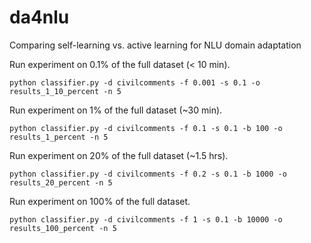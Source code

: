 # da4nlu
Comparing self-learning vs. active learning for NLU domain adaptation

Run experiment on 0.1% of the full dataset (< 10 min).
```
python classifier.py -d civilcomments -f 0.001 -s 0.1 -o results_1_10_percent -n 5
```

Run experiment on 1% of the full dataset (~30 min).
```
python classifier.py -d civilcomments -f 0.1 -s 0.1 -b 100 -o results_1_percent -n 5
```

Run experiment on 20% of the full dataset (~1.5 hrs).
```
python classifier.py -d civilcomments -f 0.2 -s 0.1 -b 1000 -o results_20_percent -n 5
```

Run experiment on 100% of the full dataset.
```
python classifier.py -d civilcomments -f 1 -s 0.1 -b 10000 -o results_100_percent -n 5
```